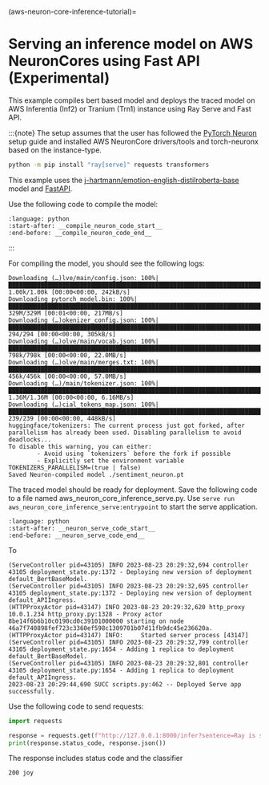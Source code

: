 (aws-neuron-core-inference-tutorial)=

# Serving an inference model on AWS NeuronCores using Fast API (Experimental)
This example compiles bert based model and deploys the traced model on AWS Inferentia (Inf2) or Tranium (Trn1)
instance using Ray Serve and Fast API.


:::{note}
  The setup assumes that the user has followed the
  [PyTorch Neuron](https://awsdocs-neuron.readthedocs-hosted.com/en/latest/general/setup/torch-neuronx.html#setup-torch-neuronx)
  setup guide and installed AWS NeuronCore drivers/tools and torch-neuronx based on the instance-type.


```bash
python -m pip install "ray[serve]" requests transformers
```

This example uses the [j-hartmann/emotion-english-distilroberta-base](https://huggingface.co/j-hartmann/emotion-english-distilroberta-base) model and [FastAPI](https://fastapi.tiangolo.com/).

Use the following code to compile the model:
```{literalinclude} ../doc_code/aws_neuron_core_inference_serve.py
:language: python
:start-after: __compile_neuron_code_start__
:end-before: __compile_neuron_code_end__
```

:::

For compiling the model, you should see the following logs:
```text
Downloading (…)lve/main/config.json: 100%|█████████████████████████████████████████████████████████████████████████████████████████████████████████████████████████████████████████████████████████████████| 1.00k/1.00k [00:00<00:00, 242kB/s]
Downloading pytorch_model.bin: 100%|█████████████████████████████████████████████████████████████████████████████████████████████████████████████████████████████████████████████████████████████████████████| 329M/329M [00:01<00:00, 217MB/s]
Downloading (…)okenizer_config.json: 100%|█████████████████████████████████████████████████████████████████████████████████████████████████████████████████████████████████████████████████████████████████████| 294/294 [00:00<00:00, 305kB/s]
Downloading (…)olve/main/vocab.json: 100%|██████████████████████████████████████████████████████████████████████████████████████████████████████████████████████████████████████████████████████████████████| 798k/798k [00:00<00:00, 22.0MB/s]
Downloading (…)olve/main/merges.txt: 100%|██████████████████████████████████████████████████████████████████████████████████████████████████████████████████████████████████████████████████████████████████| 456k/456k [00:00<00:00, 57.0MB/s]
Downloading (…)/main/tokenizer.json: 100%|████████████████████████████████████████████████████████████████████████████████████████████████████████████████████████████████████████████████████████████████| 1.36M/1.36M [00:00<00:00, 6.16MB/s]
Downloading (…)cial_tokens_map.json: 100%|█████████████████████████████████████████████████████████████████████████████████████████████████████████████████████████████████████████████████████████████████████| 239/239 [00:00<00:00, 448kB/s]
huggingface/tokenizers: The current process just got forked, after parallelism has already been used. Disabling parallelism to avoid deadlocks...
To disable this warning, you can either:
        - Avoid using `tokenizers` before the fork if possible
        - Explicitly set the environment variable TOKENIZERS_PARALLELISM=(true | false)
Saved Neuron-compiled model ./sentiment_neuron.pt
```

The traced model should be ready for deployment. Save the following code to a file named aws_neuron_core_inference_serve.py.
Use `serve run aws_neuron_core_inference_serve:entrypoint` to start the serve application.
```{literalinclude} ../doc_code/aws_neuron_core_inference_serve.py
:language: python
:start-after: __neuron_serve_code_start__
:end-before: __neuron_serve_code_end__
```

To 
```text
(ServeController pid=43105) INFO 2023-08-23 20:29:32,694 controller 43105 deployment_state.py:1372 - Deploying new version of deployment default_BertBaseModel.
(ServeController pid=43105) INFO 2023-08-23 20:29:32,695 controller 43105 deployment_state.py:1372 - Deploying new version of deployment default_APIIngress.
(HTTPProxyActor pid=43147) INFO 2023-08-23 20:29:32,620 http_proxy 10.0.1.234 http_proxy.py:1328 - Proxy actor 8be14f6b6b10c0190cd0c39101000000 starting on node 46a7f740898fef723c3360ef598c1309701b07d11fb9dc45e236620a.
(HTTPProxyActor pid=43147) INFO:     Started server process [43147]
(ServeController pid=43105) INFO 2023-08-23 20:29:32,799 controller 43105 deployment_state.py:1654 - Adding 1 replica to deployment default_BertBaseModel.
(ServeController pid=43105) INFO 2023-08-23 20:29:32,801 controller 43105 deployment_state.py:1654 - Adding 1 replica to deployment default_APIIngress.
2023-08-23 20:29:44,690 SUCC scripts.py:462 -- Deployed Serve app successfully.
```

Use the following code to send requests:
```python
import requests

response = requests.get(f"http://127.0.0.1:8000/infer?sentence=Ray is super cool")
print(response.status_code, response.json())
```
The response includes status code and the classifier

```text
200 joy
```
